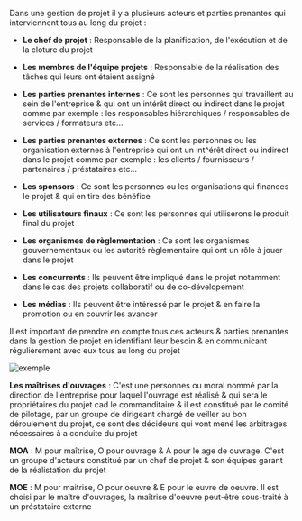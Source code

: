 Dans une gestion de projet il y a plusieurs acteurs et parties prenantes qui interviennent tous au long du projet :

* **Le chef de projet** : Responsable de la planification, de l'exécution et de la cloture du projet

* **Les membres de l'équipe projets** : Responsable de la réalisation des tâches qui leurs ont étaient assigné

* **Les parties prenantes internes** : Ce sont les personnes qui travaillent au sein de l'entreprise & qui ont un intérêt direct ou indirect dans le projet comme par exemple : les responsables hiérarchiques / responsables de services / formateurs etc...

* **Les parties prenantes externes** : Ce sont les personnes ou les organisation externes à l'entreprise qui ont un int^érêt direct ou indirect dans le projet comme par exemple : les clients / fournisseurs / partenaires / préstataires etc...

* **Les sponsors** : Ce sont les personnes ou les organisations qui finances le projet & qui en tire des bénéfice

* **Les utilisateurs finaux** : Ce sont les personnes qui utiliserons le produit final du projet

* **Les organismes de règlementation** : Ce sont les organismes gouvernementaux ou les autorité règlementaire qui ont un rôle à jouer dans le projet

* **Les concurrents** : Ils peuvent être impliqué dans le projet notamment dans le cas des projets collaboratif ou de co-dévelopement

* **Les médias** : Ils peuvent être intéressé par le projet & en faire la promotion ou en couvrir les avancer

Il est important de prendre en compte tous ces acteurs & parties prenantes dans la gestion de projet en identifiant leur besoin & en communicant régulièrement avec eux tous au long du projet

![exemple](github.com/AngeloPORTELLIP22008750/cours/blob/main/makssoud/gestion_projet/Capture.PNG)

**Les maîtrises d'ouvrages** : C'est une personnes ou moral nommé par la direction de l'entreprise pour laquel l'ouvrage est réalisé & qui sera le propriétaires du projet cad le commanditaire & il est 
constitué par le comité de pilotage, par un groupe de dirigeant chargé de veiller au bon déroulement du projet, ce sont des décideurs qui vont mené les arbitrages nécessaires à a conduite du projet

**MOA** : M pour maîtrise, O pour ouvrage & A pour le age de ouvrage. C'est un groupe d'acteurs constitué par un chef de projet & son équipes garant de la réalistation du projet

**MOE** : M pour maitrise, O pour oeuvre & E pour le euvre de oeuvre. Il est choisi par le maître d'ouvrages, la maîtrise d'oeuvre peut-être sous-traité à un préstataire externe
